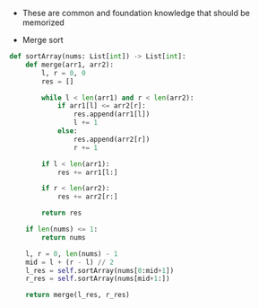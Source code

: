- These are common and foundation knowledge that should be memorized

- Merge sort
```python
def sortArray(nums: List[int]) -> List[int]:
	def merge(arr1, arr2):
		l, r = 0, 0
		res = []

		while l < len(arr1) and r < len(arr2):
			if arr1[l] <= arr2[r]:
				res.append(arr1[l])
				l += 1
			else:
				res.append(arr2[r])
				r += 1

		if l < len(arr1):
			res += arr1[l:]

		if r < len(arr2):
			res += arr2[r:]

		return res

	if len(nums) <= 1:
		return nums

	l, r = 0, len(nums) - 1
	mid = l + (r - l) // 2
	l_res = self.sortArray(nums[0:mid+1])
	r_res = self.sortArray(nums[mid+1:])

	return merge(l_res, r_res)
```